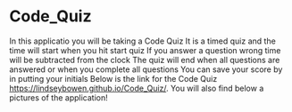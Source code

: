 # Code_Quiz
In this applicatio you will be taking a Code Quiz 
It is a timed quiz and the time will start when you hit start quiz 
If you answer a question wrong time will be subtracted from the clock 
The quiz will end when all questions are answered or when you complete all questions 
You can save your score by in putting your initials 
Below is the link for the Code Quiz 
https://lindseybowen.github.io/Code_Quiz/.
You will also find below a pictures of the application! 

